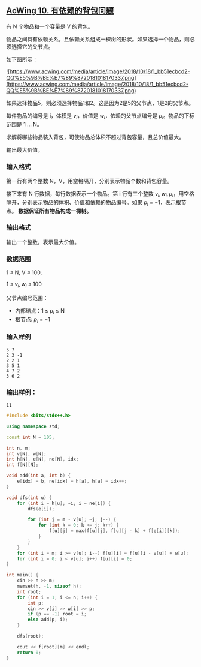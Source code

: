 ## [AcWing 10. 有依赖的背包问题](https://www.acwing.com/problem/content/description/10/)

有 N 个物品和一个容量是 V 的背包。

物品之间具有依赖关系，且依赖关系组成一棵树的形状。如果选择一个物品，则必须选择它的父节点。

如下图所示：

![https://www.acwing.com/media/article/image/2018/10/18/1_bb51ecbcd2-QQ%E5%9B%BE%E7%89%8720181018170337.png](https://www.acwing.com/media/article/image/2018/10/18/1_bb51ecbcd2-QQ%E5%9B%BE%E7%89%8720181018170337.png)

如果选择物品5，则必须选择物品1和2。这是因为2是5的父节点，1是2的父节点。

每件物品的编号是 i，体积是 $v_i$，价值是 $w_i$，依赖的父节点编号是 $p_i$。物品的下标范围是 1 … N。

求解将哪些物品装入背包，可使物品总体积不超过背包容量，且总价值最大。

输出最大价值。

### **输入格式**

第一行有两个整数 N，V，用空格隔开，分别表示物品个数和背包容量。

接下来有 N 行数据，每行数据表示一个物品。第 i 行有三个整数 $v_i, w_i, p_i$，用空格隔开，分别表示物品的体积、价值和依赖的物品编号。如果 $p_i$ = −1，表示根节点。 **数据保证所有物品构成一棵树。**

### **输出格式**

输出一个整数，表示最大价值。

### **数据范围**

1 ≤ N, V ≤ 100,

1 ≤ $v_i, w_i$ ≤ 100

父节点编号范围：

- 内部结点：1 ≤ $p_i$ ≤ N
- 根节点: $p_i$ = −1

### **输入样例**

```
5 7
2 3 -1
2 2 1
3 5 1
4 7 2
3 6 2
```

### **输出样例：**

```
11
```

```cpp
#include <bits/stdc++.h>

using namespace std;

const int N = 105;

int n, m;
int v[N], w[N];
int h[N], e[N], ne[N], idx;
int f[N][N];

void add(int a, int b) {
    e[idx] = b, ne[idx] = h[a], h[a] = idx++;
}

void dfs(int u) {
    for (int i = h[u]; ~i; i = ne[i]) {
        dfs(e[i]);

        for (int j = m - v[u]; ~j; j--) {
            for (int k = 0; k <= j; k++) {
                f[u][j] = max(f[u][j], f[u][j - k] + f[e[i]][k]);
            }
        }
    }
    for (int i = m; i >= v[u]; i--) f[u][i] = f[u][i - v[u]] + w[u];
    for (int i = 0; i < v[u]; i++) f[u][i] = 0;
}

int main() {
    cin >> n >> m;
    memset(h, -1, sizeof h);
    int root;
    for (int i = 1; i <= n; i++) {
        int p;
        cin >> v[i] >> w[i] >> p;
        if (p == -1) root = i;
        else add(p, i);
    }

    dfs(root);

    cout << f[root][m] << endl;
    return 0;
}
```